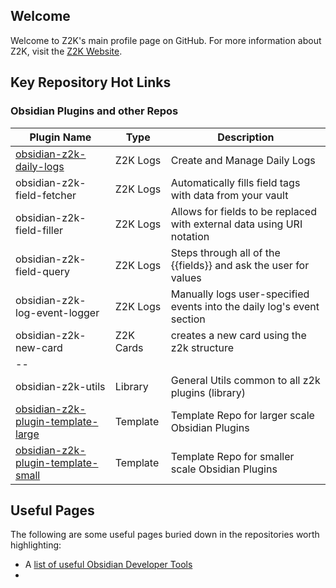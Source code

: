 ## Welcome
Welcome to Z2K's main profile page on GitHub. For more information about Z2K, visit the [Z2K Website](https://z2k.dev).

## Key Repository Hot Links

### Obsidian Plugins and other Repos

| Plugin Name                   | Type    | Description                                                            |
| ----------------------------- | --- | ---------------------------------------------------------------------- |
| [obsidian-z2k-daily-logs](https://github.com/z2k-gwp/obsidian-z2k-daily-logs)      | Z2K Logs    | Create and Manage Daily Logs | 
| obsidian-z2k-field-fetcher    | Z2K Logs  | Automatically fills field tags with data from your vault               |
| obsidian-z2k-field-filler     | Z2K Logs  | Allows for fields to be replaced with external data using URI notation |
| obsidian-z2k-field-query      | Z2K Logs  | Steps through all of the {{fields}} and ask the user for values        |
| obsidian-z2k-log-event-logger | Z2K Logs  | Manually logs user-specified events into the daily log's event section |
| obsidian-z2k-new-card         | Z2K Cards | creates a new card using the z2k structure                             |
| --                            |               |                                                                        |
| obsidian-z2k-utils            | Library       | General Utils common to all z2k plugins (library)                      |
| [obsidian-z2k-plugin-template-large](https://github.com/z2k-gwp/obsidian-z2k-plugin-template-large) | Template | Template Repo for larger scale Obsidian Plugins |
| [obsidian-z2k-plugin-template-small](https://github.com/z2k-gwp/obsidian-z2k-plugin-template-small) | Template | Template Repo for smaller scale Obsidian Plugins |


## Useful Pages
The following are some useful pages buried down in the repositories worth highlighting:
- A [list of useful Obsidian Developer Tools](https://github.com/z2k-gwp/obsidian-z2k-plugin-template-small/wiki/Useful-Developer-Tools)
- 
